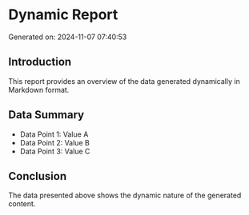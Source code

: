 # Dynamic Report
Generated on: 2024-11-07 07:40:53

## Introduction
This report provides an overview of the data generated dynamically in Markdown format.

## Data Summary
- Data Point 1: Value A
- Data Point 2: Value B
- Data Point 3: Value C

## Conclusion
The data presented above shows the dynamic nature of the generated content.
